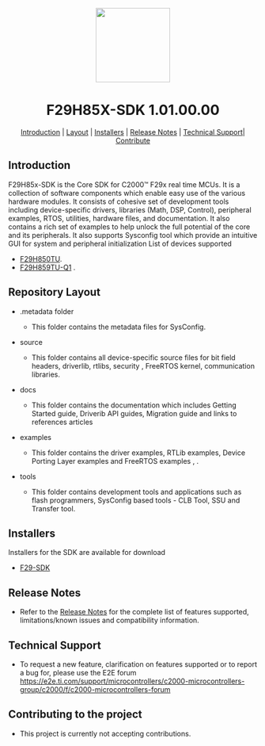 <div align="center">

<img src="https://upload.wikimedia.org/wikipedia/commons/b/ba/TexasInstruments-Logo.svg" width="150"><br/>
# F29H85X-SDK 1.01.00.00

[Introduction](#introduction) | [Layout](#repositorylayout) | [Installers](#installers) | [Release Notes](#release-notes) | [Technical Support](#technical-support)| [Contribute](#contributing-to-the-project)

</div>

## Introduction

F29H85x-SDK is the Core SDK for C2000™ F29x real time MCUs. It is a collection of software components which enable easy use of the various hardware modules. It consists of cohesive set of development tools including device-specific drivers, libraries (Math, DSP, Control), peripheral examples, RTOS, utilities, hardware files, and documentation. It also contains a rich set of examples to help unlock the full potential of the core and its peripherals. It also supports Sysconfig tool which provide an intuitive GUI for system and peripheral initialization
List of devices supported
- [F29H850TU](https://www.ti.com/product/F29H850TU).
- [F29H859TU-Q1](https://www.ti.com/product/F29H859TU-Q1) . 

## Repository Layout

- .metadata folder
   - This folder contains the metadata files for SysConfig. 
 
- source 
  - This folder contains all device-specific source files for bit field headers, driverlib, rtlibs, security , FreeRTOS kernel, communication libraries.

- docs
  - This folder contains the documentation which includes  Getting Started guide, Driverib API guides, Migration guide and links to references articles

- examples
  - This folder contains the driver examples, RTLib examples, Device Porting Layer examples and FreeRTOS examples , .

- tools 
  - This folder contains development tools and applications such as flash programmers, SysConfig based tools - CLB Tool, SSU and Transfer tool.
  
## Installers

 Installers for the SDK are available for download 
- [F29-SDK](https://www.ti.com/tool/F29-SDK)

## Release Notes
- Refer to the [Release Notes](https://software-dl.ti.com/C2000/docs/f29h85x-sdk/latest/Release_Notes.html) for the complete list of features supported, limitations/known issues and compatibility information.

## Technical Support
- To request a new feature, clarification on features supported or to report a bug for, please use the E2E forum <br>
https://e2e.ti.com/support/microcontrollers/c2000-microcontrollers-group/c2000/f/c2000-microcontrollers-forum

## Contributing to the project

- This project is currently not accepting contributions. 
